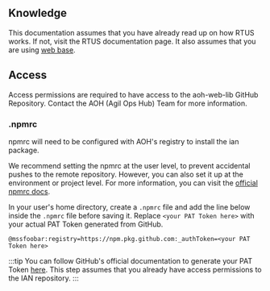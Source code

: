 ## Knowledge
<!-- The RTUS documentation is not created yet as of writing this documentation. When it is ready, link it below. -->
This documentation assumes that you have already read up on how RTUS works. If not, visit the RTUS documentation page. It also assumes that you are using [web base](../../../93_base/01_Getting_Started/1-introduction.md).


## Access
Access permissions are required to have access to the aoh-web-lib GitHub Repository. Contact the AOH (Agil Ops Hub) Team for more information.

### .npmrc
npmrc will need to be configured with AOH's registry to install the ian package.

We recommend setting the npmrc at the user level, to prevent accidental pushes to the remote repository. However, you can also set it up at the environment or project level. For more information, you can visit the [official npmrc docs](https://docs.npmjs.com/cli/v10/configuring-npm/npmrc).

In your user's home directory, create a `.npmrc` file and add the line below inside the `.npmrc` file before saving it. Replace `<your PAT Token here>` with your actual PAT Token generated from GitHub.

```npmrc title='C:\Users\user'
@mssfoobar:registry=https://npm.pkg.github.com:_authToken=<your PAT Token here>
```

:::tip
You can follow GitHub's official documentation to generate your PAT Token [here](https://docs.github.com/en/authentication/keeping-your-account-and-data-secure/managing-your-personal-access-tokens#creating-a-personal-access-token-classic). This step assumes that you already have access permissions to the IAN repository.
:::

